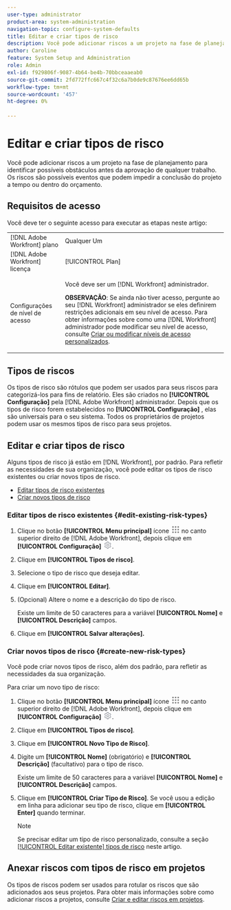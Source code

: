 ```yaml
---
user-type: administrator
product-area: system-administration
navigation-topic: configure-system-defaults
title: Editar e criar tipos de risco
description: Você pode adicionar riscos a um projeto na fase de planejamento para identificar possíveis obstáculos antes da aprovação de qualquer trabalho. Os riscos são possíveis eventos que podem impedir a conclusão do projeto a tempo ou dentro do orçamento.
author: Caroline
feature: System Setup and Administration
role: Admin
exl-id: f929806f-9087-4b64-be4b-70bbceaaeab0
source-git-commit: 2fd772ffc667c4f32c6a7b0de9c87676ee6dd65b
workflow-type: tm+mt
source-wordcount: '457'
ht-degree: 0%

---
```


# Editar e criar tipos de risco

<!--DON'T DELETE, DRAFT OR HIDE THIS ARTICLE. IT IS LINKED TO THE PRODUCT, THROUGH THE CONTEXT SENSITIVE HELP LINKS.-->

Você pode adicionar riscos a um projeto na fase de planejamento para identificar possíveis obstáculos antes da aprovação de qualquer trabalho. Os riscos são possíveis eventos que podem impedir a conclusão do projeto a tempo ou dentro do orçamento.

## Requisitos de acesso

Você deve ter o seguinte acesso para executar as etapas neste artigo:

<table style="table-layout:auto"> 
 <col> 
 <col> 
 <tbody> 
  <tr> 
   <td role="rowheader">[!DNL Adobe Workfront] plano</td> 
   <td>Qualquer Um</td> 
  </tr> 
  <tr> 
   <td role="rowheader">[!DNL Adobe Workfront] licença</td> 
   <td>[!UICONTROL Plan]</td> 
  </tr> 
  <tr> 
   <td role="rowheader">Configurações de nível de acesso</td> 
   <td> <p>Você deve ser um [!DNL Workfront] administrador.</p> <p><b>OBSERVAÇÃO</b>: Se ainda não tiver acesso, pergunte ao seu [!DNL Workfront] administrador se eles definirem restrições adicionais em seu nível de acesso. Para obter informações sobre como uma [!DNL Workfront] administrador pode modificar seu nível de acesso, consulte <a href="../../../administration-and-setup/add-users/configure-and-grant-access/create-modify-access-levels.md" class="MCXref xref">Criar ou modificar níveis de acesso personalizados</a>.</p> </td> 
  </tr> 
 </tbody> 
</table>

## Tipos de riscos

Os tipos de risco são rótulos que podem ser usados para seus riscos para categorizá-los para fins de relatório. Eles são criados no **[!UICONTROL Configuração]** pela [!DNL Adobe Workfront] administrador. Depois que os tipos de risco forem estabelecidos no **[!UICONTROL Configuração]** , elas são universais para o seu sistema. Todos os proprietários de projetos podem usar os mesmos tipos de risco para seus projetos.

## Editar e criar tipos de risco

Alguns tipos de risco já estão em [!DNL Workfront], por padrão. Para refletir as necessidades de sua organização, você pode editar os tipos de risco existentes ou criar novos tipos de risco.

* [Editar tipos de risco existentes](#edit-existing-risk-types)
* [Criar novos tipos de risco](#create-new-risk-types)

### Editar tipos de risco existentes {#edit-existing-risk-types}

1. Clique no botão **[!UICONTROL Menu principal]** ícone ![](assets/main-menu-icon.png) no canto superior direito de [!DNL Adobe Workfront], depois clique em **[!UICONTROL Configuração]** ![](assets/gear-icon-settings.png).

1. Clique em **[!UICONTROL Tipos de risco]**.
1. Selecione o tipo de risco que deseja editar.
1. Clique em **[!UICONTROL Editar]**.
1. (Opcional) Altere o nome e a descrição do tipo de risco.

   Existe um limite de 50 caracteres para a variável **[!UICONTROL Nome]** e **[!UICONTROL Descrição]** campos.

1. Clique em **[!UICONTROL Salvar alterações].**

### Criar novos tipos de risco {#create-new-risk-types}

Você pode criar novos tipos de risco, além dos padrão, para refletir as necessidades da sua organização.

Para criar um novo tipo de risco:

1. Clique no botão **[!UICONTROL Menu principal]** ícone ![](assets/main-menu-icon.png) no canto superior direito de [!DNL Adobe Workfront], depois clique em **[!UICONTROL Configuração]** ![](assets/gear-icon-settings.png).

1. Clique em **[!UICONTROL Tipos de risco]**.
1. Clique em **[!UICONTROL Novo Tipo de Risco]**.
1. Digite um **[!UICONTROL Nome]** (obrigatório) e **[!UICONTROL Descrição]** (facultativo) para o tipo de risco.

   Existe um limite de 50 caracteres para a variável **[!UICONTROL Nome]** e **[!UICONTROL Descrição]** campos.

1. Clique em **[!UICONTROL Criar Tipo de Risco]**. Se você usou a edição em linha para adicionar seu tipo de risco, clique em **[!UICONTROL Enter]** quando terminar.

   >[!NOTE]
   >
   >Se precisar editar um tipo de risco personalizado, consulte a seção [[!UICONTROL Editar existente] tipos de risco](#edit-existing-risk-types) neste artigo.

## Anexar riscos com tipos de risco em projetos

Os tipos de riscos podem ser usados para rotular os riscos que são adicionados aos seus projetos. Para obter mais informações sobre como adicionar riscos a projetos, consulte [Criar e editar riscos em projetos](../../../manage-work/projects/define-a-business-case/create-edit-risks-on-projects.md).
